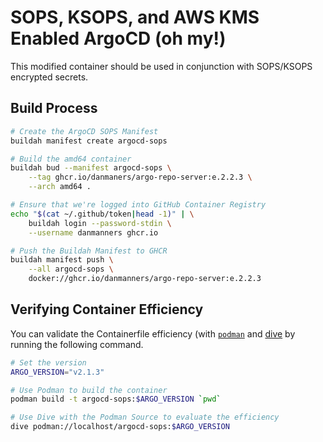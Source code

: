 # SOPS, KSOPS, and AWS KMS Enabled ArgoCD (oh my!)

This modified container should be used in conjunction with SOPS/KSOPS encrypted secrets.

## Build Process

```bash
# Create the ArgoCD SOPS Manifest
buildah manifest create argocd-sops

# Build the amd64 container
buildah bud --manifest argocd-sops \
    --tag ghcr.io/danmaners/argo-repo-server:e.2.2.3 \
    --arch amd64 .

# Ensure that we're logged into GitHub Container Registry
echo "$(cat ~/.github/token|head -1)" | \
    buildah login --password-stdin \
    --username danmanners ghcr.io

# Push the Buildah Manifest to GHCR
buildah manifest push \
    --all argocd-sops \
    docker://ghcr.io/danmanners/argo-repo-server:e.2.2.3
```

## Verifying Container Efficiency

You can validate the Containerfile efficiency (with [`podman`](https://podman.io/) and [dive](https://github.com/wagoodman/dive) by running the following command.

```bash
# Set the version
ARGO_VERSION="v2.1.3"

# Use Podman to build the container
podman build -t argocd-sops:$ARGO_VERSION `pwd`

# Use Dive with the Podman Source to evaluate the efficiency
dive podman://localhost/argocd-sops:$ARGO_VERSION
```
